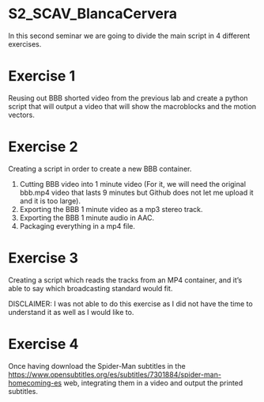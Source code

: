 # S2_SCAV_BlancaCervera

In this second seminar we are going to divide the main script in 4 different exercises.

# Exercise 1
Reusing out BBB shorted video from the previous lab and create a python script that will output a video that will show the macroblocks and the motion vectors.

# Exercise 2
Creating a script in order to create a new BBB container. 
1. Cutting BBB video into 1 minute video (For it, we will need the original bbb.mp4 video that lasts 9 minutes but Github does not let me upload it and it is too large).
2. Exporting the BBB 1 minute video as a mp3 stereo track.
3. Exporting the BBB 1 minute audio in AAC.
4. Packaging everything in a mp4 file.

# Exercise 3
Creating a script which reads the tracks from an MP4 container, and it’s able to say which broadcasting standard would fit.

DISCLAIMER: I was not able to do this exercise as I did not have the time to understand it as well as I would like to.

# Exercise 4
Once having download the Spider-Man subtitles in the https://www.opensubtitles.org/es/subtitles/7301884/spider-man-homecoming-es web, integrating them in a video and output the printed subtitles. 

